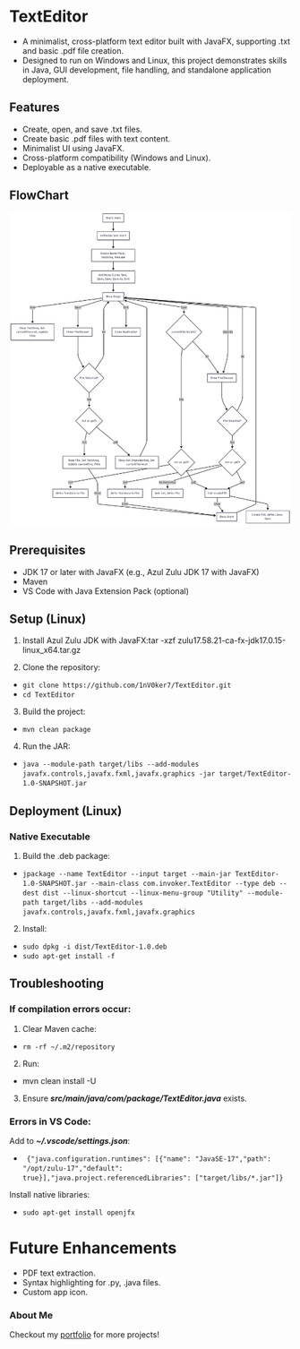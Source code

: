 # TextEditor
* A minimalist, cross-platform text editor built with JavaFX, supporting .txt and basic .pdf file creation. 
* Designed to run on Windows and Linux, this project demonstrates skills in Java, GUI development, file handling, and standalone application deployment.


## Features
* Create, open, and save .txt files.
*  Create basic .pdf files with text content.
*  Minimalist UI using JavaFX.
*  Cross-platform compatibility (Windows and Linux).
*  Deployable as a native executable.

## FlowChart
![Text Editor Flowchart](screenshots/flowchart.png)

## Prerequisites

* JDK 17 or later with JavaFX (e.g., Azul Zulu JDK 17 with JavaFX)
* Maven
* VS Code with Java Extension Pack (optional)

## Setup (Linux)

1) Install Azul Zulu JDK with JavaFX:tar -xzf zulu17.58.21-ca-fx-jdk17.0.15-linux_x64.tar.gz

2) Clone the repository:
* `git clone https://github.com/1nV0ker7/TextEditor.git`
* `cd TextEditor`


3) Build the project:
* `mvn clean package`


4) Run the JAR:
* `java --module-path target/libs --add-modules javafx.controls,javafx.fxml,javafx.graphics -jar target/TextEditor-1.0-SNAPSHOT.jar`



## Deployment (Linux)
### Native Executable ##

1) Build the .deb package:
* `jpackage --name TextEditor --input target --main-jar TextEditor-1.0-SNAPSHOT.jar --main-class com.invoker.TextEditor --type deb --dest dist --linux-shortcut --linux-menu-group "Utility" --module-path target/libs --add-modules javafx.controls,javafx.fxml,javafx.graphics`

2) Install:
* `sudo dpkg -i dist/TextEditor-1.0.deb`
* `sudo apt-get install -f`



## Troubleshooting

### If compilation errors occur:
1. Clear Maven cache: 
  * `rm -rf ~/.m2/repository`
2.  Run:
  * mvn clean install -U
3. Ensure _**src/main/java/com/package/TextEditor.java**_ exists.


### Errors in VS Code:
Add to **_~/.vscode/settings.json_**:
 * ` {"java.configuration.runtimes": [{"name": "JavaSE-17","path": "/opt/zulu-17","default": true}],"java.project.referencedLibraries": ["target/libs/*.jar"]}`


Install native libraries: 
* `sudo apt-get install openjfx`

# Future Enhancements

*  PDF text extraction.
*  Syntax highlighting for .py, .java files.
*  Custom app icon.



### About Me
Checkout my [portfolio](https://1nv0ker7.github.io/Invoker.github.io/) for more projects!

